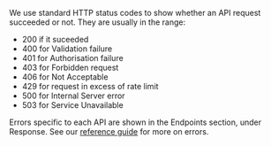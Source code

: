 We use standard HTTP status codes to show whether an API request succeeded or not. They are usually in the range:

- 200 if it suceeded
- 400 for Validation failure
- 401 for Authorisation failure
- 403 for Forbidden request
- 406 for Not Acceptable
- 429 for request in excess of rate limit
- 500 for Internal Server error
- 503 for Service Unavailable

Errors specific to each API are shown in the Endpoints section, under Response. See our [reference guide](/api-documentation/docs/reference-guide#errors) for more on errors.
